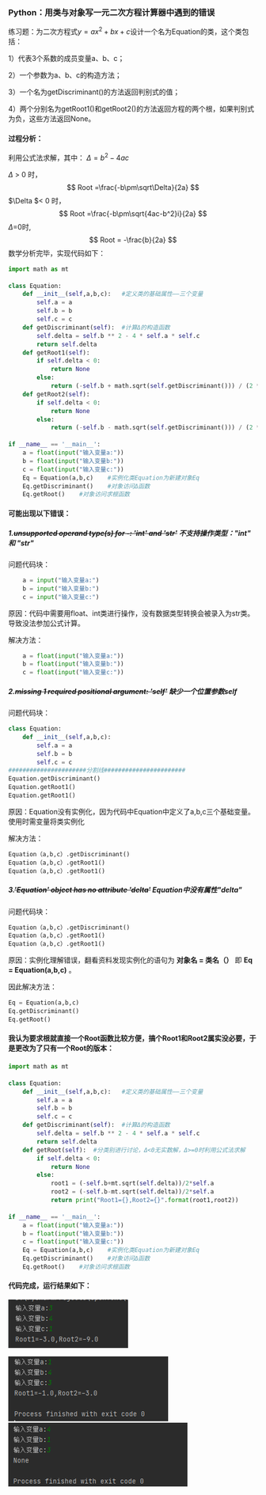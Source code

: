 ### Python：用类与对象写一元二次方程计算器中遇到的错误



练习题：为二次方程式$y=ax^2+bx+c$设计一个名为Equation的类，这个类包括：

1）代表3个系数的成员变量a、b、c；

2）一个参数为a、b、c的构造方法；

3）一个名为getDiscriminant()的方法返回判别式的值；

4）两个分别名为getRoot1()和getRoot2()的方法返回方程的两个根，如果判别式为负，这些方法返回None。

#### 过程分析：

利用公式法求解，其中： $\Delta = b^2-4ac$

$\Delta$ > 0 时，
$$
Root =\frac{-b\pm\sqrt\Delta}{2a}
$$
$\Delta $< 0 时，
$$
Root =\frac{-b\pm\sqrt{4ac-b^2}i}{2a}
$$
$\Delta$=0时,
$$
Root = -\frac{b}{2a}
$$
数学分析完毕，实现代码如下：

```python
import math as mt

class Equation:
    def __init__(self,a,b,c):   #定义类的基础属性——三个变量
        self.a = a
        self.b = b
        self.c = c
    def getDiscriminant(self):  #计算Δ的构造函数
        self.delta = self.b ** 2 - 4 * self.a * self.c
        return self.delta
    def getRoot1(self):
        if self.delta < 0:
            return None
        else:
        	return (-self.b + math.sqrt(self.getDiscriminant())) / (2 * self.a)
    def getRoot2(self):
        if self.delta < 0:
            return None
        else:
        	return (-self.b - math.sqrt(self.getDiscriminant())) / (2 * self.a)
    
if __name__ == '__main__':
    a = float(input("输入变量a:"))
    b = float(input("输入变量b:"))
    c = float(input("输入变量c:"))
    Eq = Equation(a,b,c)    #实例化类Equation为新建对象Eq
    Eq.getDiscriminant()    #对象访问Δ函数
    Eq.getRoot()    #对象访问求根函数
```

#### 可能出现以下错误：

##### 1.~~unsupported operand type(s) for -: 'int' and 'str'~~ 不支持操作类型："int" 和 "str"

问题代码块：

```python
    a = input("输入变量a:")
    b = input("输入变量b:")
    c = input("输入变量c:")
```

原因：代码中需要用float、int类进行操作，没有数据类型转换会被录入为str类。导致没法参加公式计算。

解决方法：

```python
    a = float(input("输入变量a:"))
    b = float(input("输入变量b:"))
    c = float(input("输入变量c:"))
```

##### 2.~~missing 1 required positional argument: 'self'~~ 缺少一个位置参数self

问题代码块：

```python
class Equation:
    def __init__(self,a,b,c):
        self.a = a
        self.b = b
        self.c = c
######################分割线#######################
Equation.getDiscriminant()
Equation.getRoot1()
Equation.getRoot1()
```

原因：Equation没有实例化，因为代码中Equation中定义了a,b,c三个基础变量。使用时需变量将类实例化

解决方法：

```python
Equation（a,b,c）.getDiscriminant()
Equation（a,b,c）.getRoot1()
Equation（a,b,c）.getRoot1()
```

##### 3.~~'Equation' object has no attribute 'delta'~~ Equation中没有属性"delta"

问题代码块：

```python
Equation（a,b,c）.getDiscriminant()
Equation（a,b,c）.getRoot1()
Equation（a,b,c）.getRoot1()
```

原因：实例化理解错误，翻看资料发现实例化的语句为  **对象名 = 类名（）** 即  **Eq = Equation(a,b,c)** 。

因此解决方法：

```python
Eq = Equation(a,b,c)
Eq.getDiscriminant()
Eq.getRoot()
```



#### 我认为要求根就直接一个Root函数比较方便，搞个Root1和Root2属实没必要，于是更改为了只有一个Root的版本：

```python
import math as mt

class Equation:
    def __init__(self,a,b,c):   #定义类的基础属性——三个变量
        self.a = a
        self.b = b
        self.c = c
    def getDiscriminant(self):  #计算Δ的构造函数
        self.delta = self.b ** 2 - 4 * self.a * self.c
        return self.delta
    def getRoot(self):  #分类别进行讨论，Δ<0无实数解，Δ>=0时利用公式法求解
        if self.delta < 0:
            return None
        else:
            root1 = (-self.b+mt.sqrt(self.delta))/2*self.a
            root2 = (-self.b-mt.sqrt(self.delta))/2*self.a
            return print("Root1={},Root2={}".format(root1,root2))
        
if __name__ == '__main__':
    a = float(input("输入变量a:"))
    b = float(input("输入变量b:"))
    c = float(input("输入变量c:"))
    Eq = Equation(a,b,c)    #实例化类Equation为新建对象Eq
    Eq.getDiscriminant()    #对象访问Δ函数
    Eq.getRoot()    #对象访问求根函数
```

#### 代码完成，运行结果如下：

![6.1.1](https://raw.githubusercontent.com/HongwuQz/PythonHmwk/main/Pictr/6.1.1.png)

![6.1.2](https://raw.githubusercontent.com/HongwuQz/PythonHmwk/main/Pictr/6.1.2.png)
![6.1.3](https://raw.githubusercontent.com/HongwuQz/PythonHmwk/main/Pictr/6.1.3.png)
